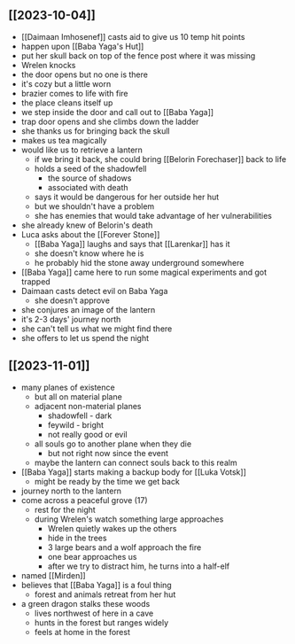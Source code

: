## [[2023-10-04]]
- [[Daimaan Imhosenef]] casts aid to give us 10 temp hit points
- happen upon [[Baba Yaga's Hut]]
- put her skull back on top of the fence post where it was missing
- Wrelen knocks
- the door opens but no one is there
- it's cozy but a little worn
- brazier comes to life with fire
- the place cleans itself up
- we step inside the door and call out to [[Baba Yaga]]
- trap door opens and she climbs down the ladder
- she thanks us for bringing back the skull
- makes us tea magically
- would like us to retrieve a lantern
	- if we bring it back, she could bring [[Belorin Forechaser]] back to life
	- holds a seed of the shadowfell
		- the source of shadows
		- associated with death
	- says it would be dangerous for her outside her hut
	- but we shouldn't have a problem
	- she has enemies that would take advantage of her vulnerabilities
- she already knew of Belorin's death
- Luca asks about the [[Forever Stone]]
	- [[Baba Yaga]] laughs and says that [[Larenkar]] has it
	- she doesn't know where he is
	- he probably hid the stone away underground somewhere
- [[Baba Yaga]] came here to run some magical experiments and got trapped
- Daimaan casts detect evil on Baba Yaga
	- she doesn't approve
- she conjures an image of the lantern
- it's 2-3 days' journey north
- she can't tell us what we might find there
- she offers to let us spend the night
## [[2023-11-01]]
- many planes of existence
	- but all on material plane
	- adjacent non-material planes
		- shadowfell - dark
		- feywild - bright
		- not really good or evil
	- all souls go to another plane when they die
		- but not right now since the event
	- maybe the lantern can connect souls back to this realm
- [[Baba Yaga]] starts making a backup body for [[Luka Votsk]]
	- might be ready by the time we get back
- journey north to the lantern
- come across a peaceful grove (17)
	- rest for the night
	- during Wrelen's watch something large approaches
		- Wrelen quietly wakes up the others
		- hide in the trees
		- 3 large bears and a wolf approach the fire
		- one bear approaches us
		- after we try to distract him, he turns into a half-elf
- named [[Mirden]]
- believes that [[Baba Yaga]] is a foul thing
	- forest and animals retreat from her hut
- a green dragon stalks these woods
	- lives northwest of here in a cave
	- hunts in the forest but ranges widely
	- feels at home in the forest